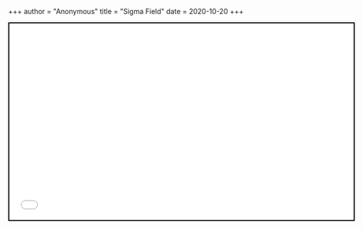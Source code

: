+++
 author = "Anonymous"
 title = "Sigma Field"
 date = 2020-10-20
+++


 
 <iframe seamless src="/obsidian_port/nodes/Sigma_Field.html" style="width:700px; height:400px; border: 2px solid black"></iframe>